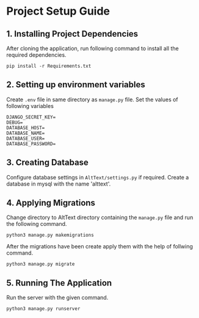 # Project Setup Guide

## 1. Installing Project Dependencies
After cloning the application, run following command to install all the required dependencies.

```
pip install -r Requirements.txt
```

## 2. Setting up environment variables
Create `.env` file in same directory as `manage.py` file. Set the values of following variables

```
DJANGO_SECRET_KEY=
DEBUG=
DATABASE_HOST=
DATABASE_NAME=
DATABASE_USER=
DATABASE_PASSWORD=
```

## 3. Creating Database
Configure database settings in `AltText/settings.py` if required. Create a database in mysql with the name 'alttext'.

## 4. Applying Migrations
Change directory to AltText directory containing the `manage.py` file and run the following command.

```
python3 manage.py makemigrations
```

After the migrations have been create apply them with the help of follwing command.

```
python3 manage.py migrate
```

## 5. Running The Application
Run the server with the given command.

```
python3 manage.py runserver
```
